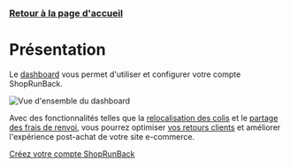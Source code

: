### [Retour à la page d'accueil](./)

# Présentation

Le [dashboard](https://dashboard.shoprunback.com) vous permet d'utiliser et configurer votre compte ShopRunBack.

![Vue d'ensemble du dashboard](images/dashboard/overview.png)

Avec des fonctionnalités telles que la [relocalisation des colis](#relocalisation) et le [partage des frais de renvoi](#sponsoring), vous pourrez optimiser [vos retours clients](#gestion-des-retours) et améliorer l'expérience post-achat de votre site e-commerce.

[Créez votre compte ShopRunBack](https://dashboard.shoprunback.com/users/sign_up)